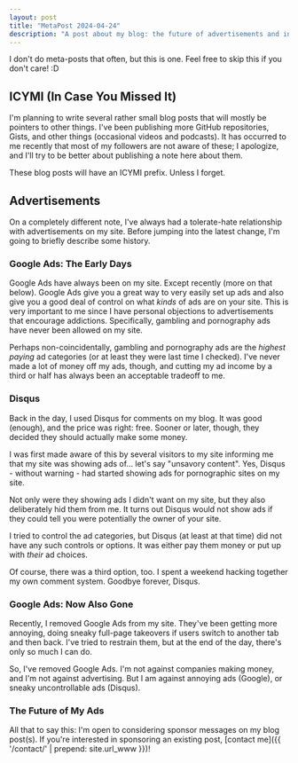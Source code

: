 ```yaml
---
layout: post
title: "MetaPost 2024-04-24"
description: "A post about my blog: the future of advertisements and introducing a new ICYMI series."
---
```


I don't do meta-posts that often, but this is one. Feel free to skip this if you don't care! :D

## ICYMI (In Case You Missed It)

I'm planning to write several rather small blog posts that will mostly be pointers to other things. I've been publishing more GitHub repositories, Gists, and other things (occasional videos and podcasts). It has occurred to me recently that most of my followers are not aware of these; I apologize, and I'll try to be better about publishing a note here about them.

These blog posts will have an ICYMI prefix. Unless I forget.

## Advertisements

On a completely different note, I've always had a tolerate-hate relationship with advertisements on my site. Before jumping into the latest change, I'm going to briefly describe some history.

### Google Ads: The Early Days

Google Ads have always been on my site. Except recently (more on that below). Google Ads give you a great way to very easily set up ads and also give you a good deal of control on what _kinds_ of ads are on your site. This is very important to me since I have personal objections to advertisements that encourage addictions. Specifically, gambling and pornography ads have never been allowed on my site.

Perhaps non-coincidentally, gambling and pornography ads are the _highest paying_ ad categories (or at least they were last time I checked). I've never made a lot of money off my ads, though, and cutting my ad income by a third or half has always been an acceptable tradeoff to me.

### Disqus

Back in the day, I used Disqus for comments on my blog. It was good (enough), and the price was right: free. Sooner or later, though, they decided they should actually make some money.

I was first made aware of this by several visitors to my site informing me that my site was showing ads of... let's say "unsavory content". Yes, Disqus - without warning - had started showing ads for pornographic sites on my site.

Not only were they showing ads I didn't want on my site, but they also deliberately hid them from me. It turns out Disqus would not show ads if they could tell you were potentially the owner of your site.

I tried to control the ad categories, but Disqus (at least at that time) did not have any such controls or options. It was either pay them money or put up with _their_ ad choices.

Of course, there was a third option, too. I spent a weekend hacking together my own comment system. Goodbye forever, Disqus.

### Google Ads: Now Also Gone

Recently, I removed Google Ads from my site. They've been getting more annoying, doing sneaky full-page takeovers if users switch to another tab and then back. I've tried to restrain them, but at the end of the day, there's only so much I can do.

So, I've removed Google Ads. I'm not against companies making money, and I'm not against advertising. But I am against annoying ads (Google), or sneaky uncontrollable ads (Disqus).

### The Future of My Ads

All that to say this: I'm open to considering sponsor messages on my blog post(s). If you're interested in sponsoring an existing post, [contact me]({{ '/contact/' | prepend: site.url_www }})!
